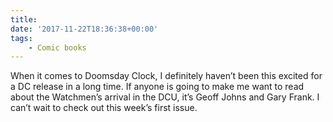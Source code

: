 ```yaml
---
title:
date: '2017-11-22T18:36:38+00:00'
tags:
    - Comic books
---
```


When it comes to Doomsday Clock, I definitely haven’t been this excited for a DC release in a long time. If anyone is going to make me want to read about the Watchmen’s arrival in the DCU, it’s Geoff Johns and Gary Frank. I can’t wait to check out this week’s first issue.